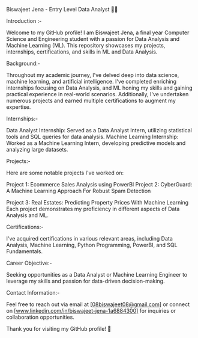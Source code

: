Biswajeet Jena - Entry Level Data Analyst 👨‍💻

Introduction :-

Welcome to my GitHub profile! I am Biswajeet Jena, a final year Computer Science and Engineering student with a passion for Data Analysis and Machine Learning (ML). This repository showcases my projects, internships, certifications, and skills in ML and Data Analysis.

Background:-

Throughout my academic journey, I've delved deep into data science, machine learning, and artificial intelligence. I've completed enriching internships focusing on Data Analysis, and ML honing my skills and gaining practical experience in real-world scenarios. Additionally, I've undertaken numerous projects and earned multiple certifications to augment my expertise.

Internships:-

Data Analyst Internship: Served as a Data Analyst Intern, utilizing statistical tools and SQL queries for data analysis.
Machine Learning Internship: Worked as a Machine Learning Intern, developing predictive models and analyzing large datasets.

Projects:-

Here are some notable projects I've worked on:

Project 1: Ecommerce Sales Analysis using PowerBI
Project 2: CyberGuard: A Machine Learning Approach For Robust Spam Detection

Project 3: Real Estates: Predicting Property Prices With Machine Learning
Each project demonstrates my proficiency in different aspects of Data Analysis and ML.

Certifications:-

I've acquired certifications in various relevant areas, including  Data Analysis, Machine Learning, Python Programming, PowerBI, and SQL Fundamentals.

Career Objective:-

Seeking opportunities as a Data Analyst or Machine Learning Engineer to leverage my skills and passion for data-driven decision-making.

Contact Information:-

Feel free to reach out via email at [08biswajeet08@gmail.com] or connect on [www.linkedin.com/in/biswajeet-jena-1a6884300] for inquiries or collaboration opportunities.

Thank you for visiting my GitHub profile! 🚀

